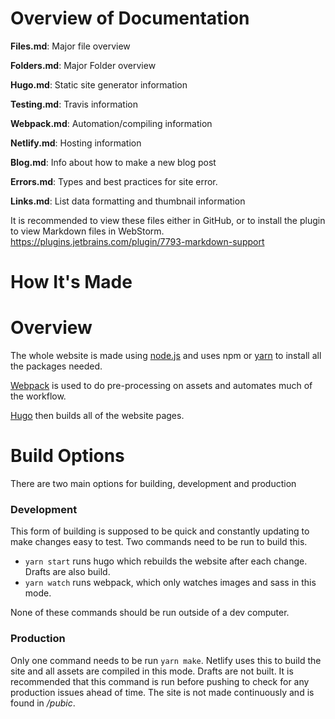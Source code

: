 # Overview of Documentation

**Files.md**: Major file overview

**Folders.md**: Major Folder overview

**Hugo.md**: Static site generator information

**Testing.md**: Travis information

**Webpack.md**: Automation/compiling information

**Netlify.md**: Hosting information

**Blog.md**: Info about how to make a new blog post

**Errors.md**: Types and best practices for site error.

**Links.md**: List data formatting and thumbnail information  

It is recommended to view these files either in GitHub, or to install the plugin to view Markdown files in WebStorm. https://plugins.jetbrains.com/plugin/7793-markdown-support

# How It's Made

# Overview
The whole website is made using [node.js](https://nodejs.org/en/) and uses npm or [yarn](https://yarnpkg.com/en/) to install all the packages needed.

[Webpack](https://webpack.js.org/) is used to do pre-processing on assets and automates much of the workflow.

[Hugo](https://gohugo.io/) then builds all of the website pages.
 
# Build Options

There are two main options for building, development and production

### Development
This form of building is supposed to be quick and constantly updating to make changes easy to test.
Two commands need to be run to build this.
- `yarn start` runs hugo which rebuilds the website after each change. Drafts are also build.
- `yarn watch` runs webpack, which only watches images and sass in this mode.

None of these commands should be run outside of a dev computer.

### Production 
Only one command needs to be run `yarn make`. Netlify uses this to build the site and all assets are compiled in this mode. Drafts are not built. It is recommended that this command is run before pushing to check for any production issues ahead of time. The site is not made continuously and is found in */pubic*.
